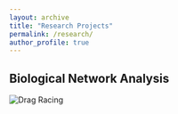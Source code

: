 ```yaml
---
layout: archive
title: "Research Projects"
permalink: /research/
author_profile: true
---
```


## Biological Network Analysis

![Drag Racing](../images/Biological_Network.png)
